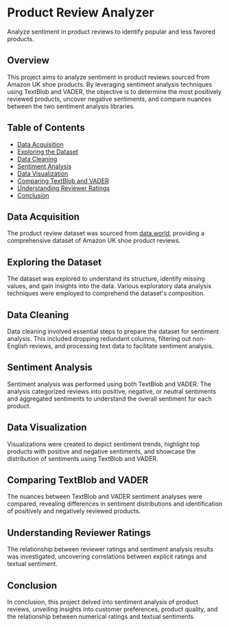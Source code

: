 # Product Review Analyzer

Analyze sentiment in product reviews to identify popular and less favored products.

## Overview

This project aims to analyze sentiment in product reviews sourced from Amazon UK shoe products. By leveraging sentiment analysis techniques using TextBlob and VADER, the objective is to determine the most positively reviewed products, uncover negative sentiments, and compare nuances between the two sentiment analysis libraries.

## Table of Contents

- [Data Acquisition](#data-acquisition)
- [Exploring the Dataset](#exploring-the-dataset)
- [Data Cleaning](#data-cleaning)
- [Sentiment Analysis](#sentiment-analysis)
- [Data Visualization](#data-visualization)
- [Comparing TextBlob and VADER](#comparing-textblob-and-vader)
- [Understanding Reviewer Ratings](#understanding-reviewer-ratings)
- [Conclusion](#conclusion)

## Data Acquisition

The product review dataset was sourced from [data.world](https://data.world/crawlfeeds/amazon-uk-shoes-product-reviews-dataset/workspace/file?filename=amazon_uk_shoes_products_dataset_2021_12.csv), providing a comprehensive dataset of Amazon UK shoe product reviews.

## Exploring the Dataset

The dataset was explored to understand its structure, identify missing values, and gain insights into the data. Various exploratory data analysis techniques were employed to comprehend the dataset's composition.

## Data Cleaning

Data cleaning involved essential steps to prepare the dataset for sentiment analysis. This included dropping redundant columns, filtering out non-English reviews, and processing text data to facilitate sentiment analysis.

## Sentiment Analysis

Sentiment analysis was performed using both TextBlob and VADER. The analysis categorized reviews into positive, negative, or neutral sentiments and aggregated sentiments to understand the overall sentiment for each product.

## Data Visualization

Visualizations were created to depict sentiment trends, highlight top products with positive and negative sentiments, and showcase the distribution of sentiments using TextBlob and VADER.

## Comparing TextBlob and VADER

The nuances between TextBlob and VADER sentiment analyses were compared, revealing differences in sentiment distributions and identification of positively and negatively reviewed products.

## Understanding Reviewer Ratings

The relationship between reviewer ratings and sentiment analysis results was investigated, uncovering correlations between explicit ratings and textual sentiment.

## Conclusion

In conclusion, this project delved into sentiment analysis of product reviews, unveiling insights into customer preferences, product quality, and the relationship between numerical ratings and textual sentiments.
